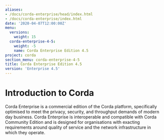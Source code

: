 ```yaml
---
aliases:
- /docs/corda-enterprise/head/index.html
- /docs/corda-enterprise/index.html
date: '2020-04-07T12:00:00Z'
menu:
  versions:
    weight: 15
  corda-enterprise-4-5:
    weight: -5
    name: Corda Enterprise Edition 4.5
project: corda
section_menu: corda-enterprise-4-5
title: Corda Enterprise Edition 4.5
version: 'Enterprise 4.5'
---
```


# Introduction to Corda

Corda Enterprise is a commercial edition of the Corda platform, specifically optimised to meet the privacy, security, and
throughput demands of modern day business. Corda Enterprise is interoperable and compatible with Corda Community Edition and
is designed for organisations with exacting requirements around quality of service and the network infrastructure in
which they operate.